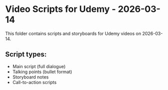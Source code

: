 # Video Scripts for Udemy - 2026-03-14

This folder contains scripts and storyboards for Udemy videos on 2026-03-14.

## Script types:
- Main script (full dialogue)
- Talking points (bullet format)
- Storyboard notes
- Call-to-action scripts
